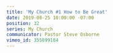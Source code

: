 ```yaml
---
title: 'My Church #1 How to Be Great'
date: 2019-08-25 10:00:00 -07:00
position: 32
series: My Church
communicator: Pastor Steve Osborne
vimeo_id: 355899184
---
```


